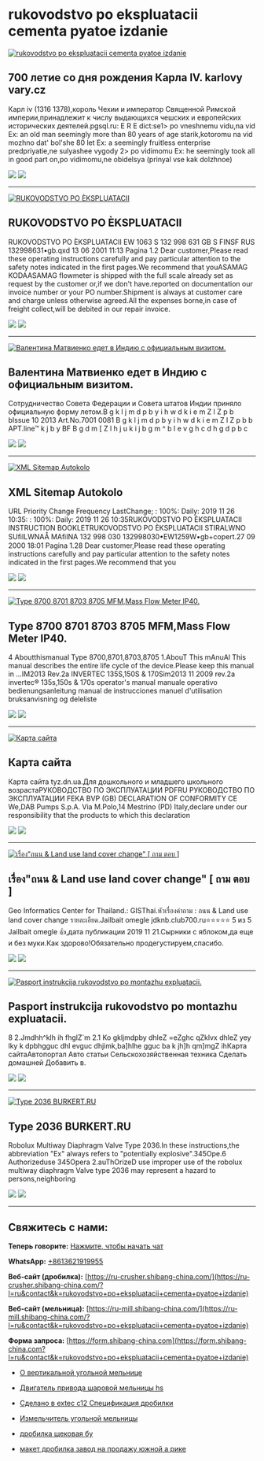 # rukovodstvo po ekspluatacii cementa pyatoe izdanie

<a href="https://swt.shibang-china.com/?l=ru&img&k=rukovodstvo+po+ekspluatacii+cementa+pyatoe+izdanie" target="_blank">![rukovodstvo po ekspluatacii cementa pyatoe izdanie](http://static.shibang-china.com/all-800x300/748.jpg)</a>

## 700 летие со дня рождения Карла IV. karlovy vary.cz
Карл iv (1316 1378),король Чехии и император Священной Римской империи,принадлежит к числу выдающихся чешских и европейских исторических деятелей.pgsql.ru: E R E dict:se1> po vneshnemu vidu,na vid Ex: an old man seemingly more than 80 years of age starik,kotoromu na vid mozhno dat' bol'she 80 let Ex: a seemingly fruitless enterprise predpriyatie,ne sulyashee vygody 2> po vidimomu Ex: he seemingly took all in good part on,po vidimomu,ne obidelsya (prinyal vse kak dolzhnoe)


<a href="https://whatsapp.shibangsoft.com/WhatsApp.php" target="_blank" title="WhatsApp">![](http://static.shibang-china.com/icon/whatsapp.png)</a> <a href="https://swt.shibang-china.com/?l=ru&icon&k=rukovodstvo+po+ekspluatacii+cementa+pyatoe+izdanie" target="_blank">![](http://static.shibang-china.com/icon/chat-ru.png)</a>

---

<a href="https://swt.shibang-china.com/?l=ru&img&k=rukovodstvo+po+ekspluatacii+cementa+pyatoe+izdanie" target="_blank">![RUKOVODSTVO PO ÈKSPLUATACII](http://static.shibang-china.com/all-800x300/1199.jpg)</a>

## RUKOVODSTVO PO ÈKSPLUATACII
RUKOVODSTVO PO ÈKSPLUATACII EW 1063 S 132 998 631 GB S FINSF RUS 132998631•gb.qxd 13 06 2001 11:13 Pagina 1.2 Dear customer,Please read these operating instructions carefully and pay particular attention to the safety notes indicated in the first pages.We recommend that youASAMAG KODAASAMAG flowmeter is shipped with the full scale already set as request by the customer or,if we don't have.reported on documentation our invoice number or your PO number.Shipment is always at customer care and charge unless otherwise agreed.All the expenses borne,in case of freight collect,will be debited in our repair invoice.


<a href="https://whatsapp.shibangsoft.com/WhatsApp.php" target="_blank" title="WhatsApp">![](http://static.shibang-china.com/icon/whatsapp.png)</a> <a href="https://swt.shibang-china.com/?l=ru&icon&k=rukovodstvo+po+ekspluatacii+cementa+pyatoe+izdanie" target="_blank">![](http://static.shibang-china.com/icon/chat-ru.png)</a>

---

<a href="https://swt.shibang-china.com/?l=ru&img&k=rukovodstvo+po+ekspluatacii+cementa+pyatoe+izdanie" target="_blank">![Валентина Матвиенко едет в Индию с официальным визитом.](http://static.shibang-china.com/all-800x300/162.jpg)</a>

## Валентина Матвиенко едет в Индию с официальным визитом.
Сотрудничество Совета Федерации и Совета штатов Индии приняло официальную форму летом.B g k l j m d p b y i h w d k i e m Z l Z p b bIssue 10 2013 Art.No.7001 0081 B g k l j m d p b y i h w d k i e m Z l Z p b b APT.line™ k j b y BF B g d m [ Z l h j u k i j b g m ^ b l e v g h c d h g d p b c


<a href="https://whatsapp.shibangsoft.com/WhatsApp.php" target="_blank" title="WhatsApp">![](http://static.shibang-china.com/icon/whatsapp.png)</a> <a href="https://swt.shibang-china.com/?l=ru&icon&k=rukovodstvo+po+ekspluatacii+cementa+pyatoe+izdanie" target="_blank">![](http://static.shibang-china.com/icon/chat-ru.png)</a>

---

<a href="https://swt.shibang-china.com/?l=ru&img&k=rukovodstvo+po+ekspluatacii+cementa+pyatoe+izdanie" target="_blank">![XML Sitemap Autokolo](http://static.shibang-china.com/all-800x300/995.jpg)</a>

## XML Sitemap Autokolo
URL Priority Change Frequency LastChange; : 100%: Daily: 2019 11 26 10:35: : 100%: Daily: 2019 11 26 10:35RUKOVODSTVO PO ÈKSPLUATACII INSTRUCTION BOOKLETRUKOVODSTVO PO ÈKSPLUATACII STIRALWNO SUﬁILWNAÅ MAﬁINA 132 998 030 132998030•EW1259W•gb+copert.27 09 2000 18:01 Pagina 1.28 Dear customer,Please read these operating instructions carefully and pay particular attention to the safety notes indicated in the first pages.We recommend that you


<a href="https://whatsapp.shibangsoft.com/WhatsApp.php" target="_blank" title="WhatsApp">![](http://static.shibang-china.com/icon/whatsapp.png)</a> <a href="https://swt.shibang-china.com/?l=ru&icon&k=rukovodstvo+po+ekspluatacii+cementa+pyatoe+izdanie" target="_blank">![](http://static.shibang-china.com/icon/chat-ru.png)</a>

---

<a href="https://swt.shibang-china.com/?l=ru&img&k=rukovodstvo+po+ekspluatacii+cementa+pyatoe+izdanie" target="_blank">![Type 8700 8701 8703 8705 MFM,Mass Flow Meter IP40.](http://static.shibang-china.com/all-800x300/945.jpg)</a>

## Type 8700 8701 8703 8705 MFM,Mass Flow Meter IP40.
4 About﻿this﻿manual Type 8700,8701,8703,8705 1.AbouT This mAnuAl This manual describes the entire life cycle of the device.Please keep this manual in …IM2013 Rev.2a INVERTEC 135S,150S & 170Sim2013 11 2009 rev.2a invertec® 135s,150s & 170s operator's manual manuale operativo bedienungsanleitung manual de instrucciones manuel d'utilisation bruksanvisning og deleliste


<a href="https://whatsapp.shibangsoft.com/WhatsApp.php" target="_blank" title="WhatsApp">![](http://static.shibang-china.com/icon/whatsapp.png)</a> <a href="https://swt.shibang-china.com/?l=ru&icon&k=rukovodstvo+po+ekspluatacii+cementa+pyatoe+izdanie" target="_blank">![](http://static.shibang-china.com/icon/chat-ru.png)</a>

---

<a href="https://swt.shibang-china.com/?l=ru&img&k=rukovodstvo+po+ekspluatacii+cementa+pyatoe+izdanie" target="_blank">![Карта сайта](http://static.shibang-china.com/all-800x300/714.jpg)</a>

## Карта сайта
Карта сайта tyz.dn.ua.Для дошкольного и младшего школьного возрастаРУКОВОДСТВО ПО ЭКСПЛУАТАЦИИ PDFRU РУКОВОДСТВО ПО ЭКСПЛУАТАЦИИ FEKA BVP (GB) DECLARATION OF CONFORMITY CE We,DAB Pumps S.p.A. Via M.Polo,14 Mestrino (PD) Italy,declare under our responsibility that the products to which this declaration


<a href="https://whatsapp.shibangsoft.com/WhatsApp.php" target="_blank" title="WhatsApp">![](http://static.shibang-china.com/icon/whatsapp.png)</a> <a href="https://swt.shibang-china.com/?l=ru&icon&k=rukovodstvo+po+ekspluatacii+cementa+pyatoe+izdanie" target="_blank">![](http://static.shibang-china.com/icon/chat-ru.png)</a>

---

<a href="https://swt.shibang-china.com/?l=ru&img&k=rukovodstvo+po+ekspluatacii+cementa+pyatoe+izdanie" target="_blank">![เรื่อง"ถนน & Land use land cover change" [ ถาม ตอบ ]](http://static.shibang-china.com/all-800x300/647.jpg)</a>

## เรื่อง"ถนน & Land use land cover change" [ ถาม ตอบ ]
Geo Informatics Center for Thailand.: GISThai.หัวเรื่องคำถาม : ถนน & Land use land cover change รายละเอียด.Jailbait omegle jdknb.club700.ru⭐⭐⭐⭐⭐ 5 из 5 Jailbait omegle 👍,дата публикации 2019 11 21.Сырники с яблоком,да еще и без муки.Как здорово!Обязательно продегустируем,спасибо.


<a href="https://whatsapp.shibangsoft.com/WhatsApp.php" target="_blank" title="WhatsApp">![](http://static.shibang-china.com/icon/whatsapp.png)</a> <a href="https://swt.shibang-china.com/?l=ru&icon&k=rukovodstvo+po+ekspluatacii+cementa+pyatoe+izdanie" target="_blank">![](http://static.shibang-china.com/icon/chat-ru.png)</a>

---

<a href="https://swt.shibang-china.com/?l=ru&img&k=rukovodstvo+po+ekspluatacii+cementa+pyatoe+izdanie" target="_blank">![Pasport instrukcija rukovodstvo po montazhu expluatacii.](http://static.shibang-china.com/all-800x300/89.jpg)</a>

## Pasport instrukcija rukovodstvo po montazhu expluatacii.
8 2.Jmdhh^klh ih fhglZ`m 2.1 Ko gkljmdpby dhleZ =eZghc qZklvx dhleZ yey lky k dpbhgguc dhl evguc dhjimk,ba]hlhe gguc ba k jh]h qm]mgZ ihКарта сайтаАвтопортал Авто статьи Сельскохозяйственная техника Сделать домашней Добавить в.


<a href="https://whatsapp.shibangsoft.com/WhatsApp.php" target="_blank" title="WhatsApp">![](http://static.shibang-china.com/icon/whatsapp.png)</a> <a href="https://swt.shibang-china.com/?l=ru&icon&k=rukovodstvo+po+ekspluatacii+cementa+pyatoe+izdanie" target="_blank">![](http://static.shibang-china.com/icon/chat-ru.png)</a>

---

<a href="https://swt.shibang-china.com/?l=ru&img&k=rukovodstvo+po+ekspluatacii+cementa+pyatoe+izdanie" target="_blank">![Type 2036 BURKERT.RU](http://static.shibang-china.com/all-800x300/1342.jpg)</a>

## Type 2036 BURKERT.RU
Robolux Multiway Diaphragm Valve Type 2036.In these instructions,the abbreviation "Ex" always refers to "potentially explosive".34﻿5Ope.6 Authorized﻿use 34﻿5Opera 2.auThOrizeD use improper use of the robolux multiway diaphragm Valve type 2036 may represent a hazard to persons,neighboring

<a href="https://whatsapp.shibangsoft.com/WhatsApp.php" target="_blank" title="WhatsApp">![](http://static.shibang-china.com/icon/whatsapp.png)</a> <a href="https://swt.shibang-china.com/?l=ru&icon&k=rukovodstvo+po+ekspluatacii+cementa+pyatoe+izdanie" target="_blank">![](http://static.shibang-china.com/icon/chat-ru.png)</a>

---
## Свяжитесь с нами:

**Теперь говорите:** [Нажмите, чтобы начать чат](https://swt.shibang-china.com?l=ru&contact&k=rukovodstvo+po+ekspluatacii+cementa+pyatoe+izdanie)

**WhatsApp:**  [+8613621919955](https://whatsapp.shibangsoft.com/WhatsApp.php)

**Веб-сайт (дробилка):** [https://ru-crusher.shibang-china.com/](https://ru-crusher.shibang-china.com/?l=ru&contact&k=rukovodstvo+po+ekspluatacii+cementa+pyatoe+izdanie)

**Веб-сайт (мельница):** [https://ru-mill.shibang-china.com/](https://ru-mill.shibang-china.com/?l=ru&contact&k=rukovodstvo+po+ekspluatacii+cementa+pyatoe+izdanie)

**Форма запроса:** [https://form.shibang-china.com](https://form.shibang-china.com?l=ru&contact&k=rukovodstvo+po+ekspluatacii+cementa+pyatoe+izdanie)

* [О вертикальной угольной мельнице](../19/%D0%9E%20%D0%B2%D0%B5%D1%80%D1%82%D0%B8%D0%BA%D0%B0%D0%BB%D1%8C%D0%BD%D0%BE%D0%B9%20%D1%83%D0%B3%D0%BE%D0%BB%D1%8C%D0%BD%D0%BE%D0%B9%20%D0%BC%D0%B5%D0%BB%D1%8C%D0%BD%D0%B8%D1%86%D0%B5.md)

* [Двигатель привода шаровой мельницы hs](../20/%D0%94%D0%B2%D0%B8%D0%B3%D0%B0%D1%82%D0%B5%D0%BB%D1%8C%20%D0%BF%D1%80%D0%B8%D0%B2%D0%BE%D0%B4%D0%B0%20%D1%88%D0%B0%D1%80%D0%BE%D0%B2%D0%BE%D0%B9%20%D0%BC%D0%B5%D0%BB%D1%8C%D0%BD%D0%B8%D1%86%D1%8B%20hs.md)

* [Сделано в extec c12 Спецификация дробилки](../19/%D0%A1%D0%B4%D0%B5%D0%BB%D0%B0%D0%BD%D0%BE%20%D0%B2%20extec%20c12%20%D0%A1%D0%BF%D0%B5%D1%86%D0%B8%D1%84%D0%B8%D0%BA%D0%B0%D1%86%D0%B8%D1%8F%20%D0%B4%D1%80%D0%BE%D0%B1%D0%B8%D0%BB%D0%BA%D0%B8.md)

* [Измельчитель угольной мельницы](../20/%D0%98%D0%B7%D0%BC%D0%B5%D0%BB%D1%8C%D1%87%D0%B8%D1%82%D0%B5%D0%BB%D1%8C%20%D1%83%D0%B3%D0%BE%D0%BB%D1%8C%D0%BD%D0%BE%D0%B9%20%D0%BC%D0%B5%D0%BB%D1%8C%D0%BD%D0%B8%D1%86%D1%8B.md)

* [дробилка щековая бу](../16/%D0%B4%D1%80%D0%BE%D0%B1%D0%B8%D0%BB%D0%BA%D0%B0%20%D1%89%D0%B5%D0%BA%D0%BE%D0%B2%D0%B0%D1%8F%20%D0%B1%D1%83.md)

* [макет дробилка завод на продажу южной а рике](../18/%D0%BC%D0%B0%D0%BA%D0%B5%D1%82%20%D0%B4%D1%80%D0%BE%D0%B1%D0%B8%D0%BB%D0%BA%D0%B0%20%D0%B7%D0%B0%D0%B2%D0%BE%D0%B4%20%D0%BD%D0%B0%20%D0%BF%D1%80%D0%BE%D0%B4%D0%B0%D0%B6%D1%83%20%D1%8E%D0%B6%D0%BD%D0%BE%D0%B9%20%D0%B0%20%D1%80%D0%B8%D0%BA%D0%B5.md)